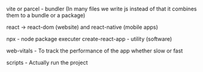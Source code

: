 vite or parcel - bundler (In many files we write js instead of that it combines them to a bundle or a package)


react -> react-dom (website) and react-native (mobile apps)

npx - node package executer
create-react-app - utility (software)

web-vitals - To track the performance of the app whether slow or fast

scripts - Actually run the project